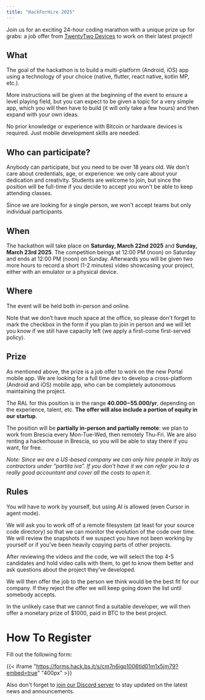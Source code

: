 ```yaml
---
title: "HackForHire 2025"
---
```


Join us for an exciting 24-hour coding marathon with a unique prize up for grabs: a job offer from [TwentyTwo Devices](https://twenty-two.xyz/) to work on their latest project!

## What

The goal of the hackathon is to build a multi-platform (Android, iOS) app using a technology of your choice (native, flutter, react native, kotlin MP, etc.).

More instructions will be given at the beginning of the event to ensure a level playing field, but you can expect to be given a topic for a very simple app, which you will then have to build (it will only take a few hours) and then expand with your own ideas.

No prior knowledge or experience with Bitcoin or hardware devices is required. Just mobile development skills are needed.

## Who can participate?

Anybody can participate, but you need to be over 18 years old. We don't care about credentials, age, or experience: we only care about your dedication and creativity. Students are welcome to join, but since the position will be full-time if you decide to accept you won't be able to keep attending classes.

Since we are looking for a single person, we won't accept teams but only individual participants.

## When

The hackathon will take place on **Saturday, March 22nd 2025** and **Sunday, March 23rd 2025**. The competition beings at 12:00 PM (noon) on Saturday and ends at 12:00 PM (noon) on Sunday. Afterwards you will be given two more hours to record a short (1-2 minutes) video showcasing your project, either with an emulator or a physical device.

## Where

The event will be held both in-person and online.

Note that we don’t have much space at the office, so please don't forget to mark the checkbox in the form if you plan to join in person and we will let you know if we still have capacity left (we apply a first-come first-served policy).

## Prize

As mentioned above, the prize is a job offer to work on the new Portal mobile app. We are looking for a full time dev to develop a cross-platform (Android and iOS) mobile app, who can be completely autonomous maintaining the project.

The RAL for this position is in the range **$40.000-$55.000/yr**, depending on the experience, talent, etc. **The offer will also include a portion of equity in our startup**.

The position will be **partially in-person and partially remote**: we plan to work from Brescia every Mon-Tue-Wed, then remotely Thu-Fri. We are also renting a hackerhouse in Brescia, so you will be able to stay there if you want, for free.

*Note: Since we are a US-based company we can only hire people in Italy as contractors under “partita iva”. If you don’t have it we can refer you to a really good accountant and cover all the costs to open it.*

## Rules

You will have to work by yourself, but using AI is allowed (even Cursor in agent mode).

We will ask you to work off of a remote filesystem (at least for your source code directory) so that we can monitor the evolution of the code over time. We will review the snapshots if we suspect you have not been working by yourself or if you’ve been heavily copying parts of other projects.

After reviewing the videos and the code, we will select the top 4-5 candidates and hold video calls with them, to get to know them better and ask questions about the project they’ve developed.

We will then offer the job to the person we think would be the best fit for our company. If they reject the offer we will keep going down the list until somebody accepts.

In the unlikely case that we cannot find a suitable developer, we will then offer a monetary prize of $1000, paid in BTC to the best project.

# How To Register

Fill out the following form:

{{< iframe "https://forms.hack.bs.it/s/cm7n6igp1006tld01m1x5jm79?embed=true" "400px" >}}

Also don't forget to [join our Discord server](https://discord.gg/CcDCpExc5Y) to stay updated on the latest news and announcements.